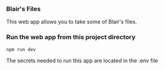 ### Blair's Files

This web app allows you to take some of Blair's files.

### Run the web app from this project directory

`npm run dev`

The secrets needed to run this app are located in the .env file